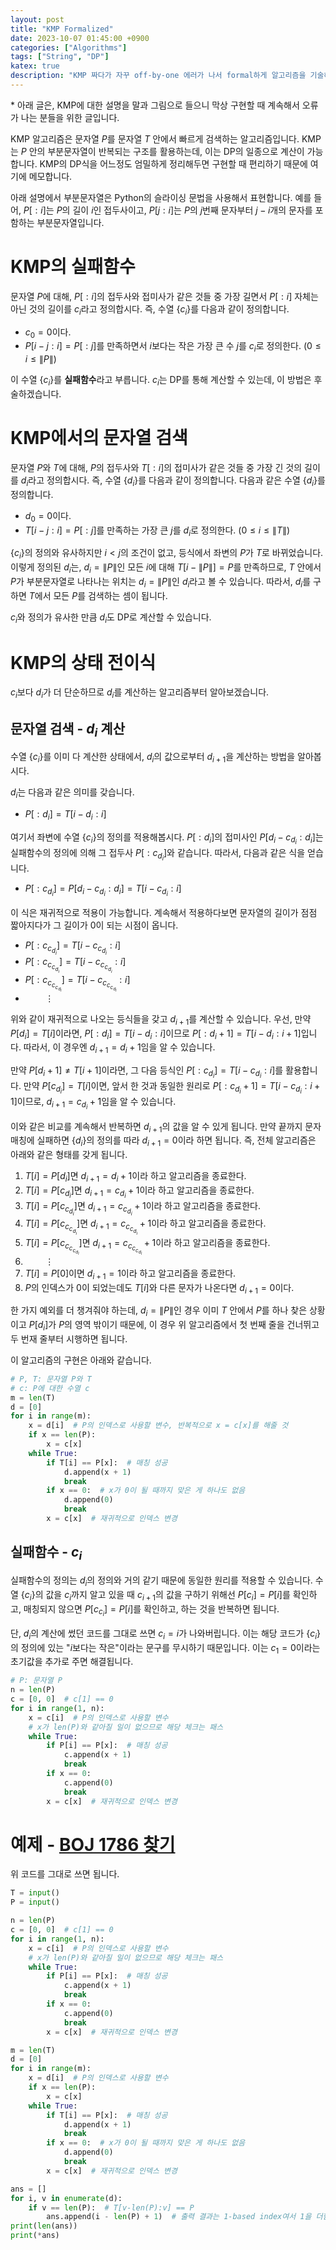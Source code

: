 ```yaml
---
layout: post
title: "KMP Formalized"
date: 2023-10-07 01:45:00 +0900
categories: ["Algorithms"]
tags: ["String", "DP"]
katex: true
description: "KMP 짜다가 자꾸 off-by-one 에러가 나서 formal하게 알고리즘을 기술해봤습니다. 제가 헷갈려서 썼습니다."
---
```


\* 아래 글은, KMP에 대한 설명을 말과 그림으로 들으니 막상 구현할 때 계속해서 오류가 나는 분들을 위한 글입니다.

KMP 알고리즘은 문자열 $P$를 문자열 $T$ 안에서 빠르게 검색하는 알고리즘입니다. KMP는 $P$ 안의 부분문자열이 반복되는 구조를 활용하는데, 이는 DP의 일종으로 계산이 가능합니다. KMP의 DP식을 어느정도 엄밀하게 정리해두면 구현할 때 편리하기 때문에 여기에 메모합니다.

아래 설명에서 부분문자열은 Python의 슬라이싱 문법을 사용해서 표현합니다. 예를 들어, $P[:i]$는 $P$의 길이 $i$인 접두사이고, $P[j:i]$는 $P$의 $j$번째 문자부터 $j-i$개의 문자를 포함하는 부분문자열입니다.


# KMP의 실패함수

문자열 $P$에 대해, $P[:i]$의 접두사와 접미사가 같은 것들 중 가장 길면서 $P[:i]$ 자체는 아닌 것의 길이를 $c_i$라고 정의합시다. 즉, 수열 $\{c_i\}$를 다음과 같이 정의합니다.

- $c_0 = 0$이다.
- $P[i-j:i] = P[:j]$를 만족하면서 $i$보다는 작은 가장 큰 수 $j$를 $c_i$로 정의한다. ($0 \le i \le \left\| P \right\|$)

이 수열 $\{ c_i \}$를 **실패함수**라고 부릅니다. $c_i$는 DP를 통해 계산할 수 있는데, 이 방법은 후술하겠습니다.


# KMP에서의 문자열 검색

문자열 $P$와 $T$에 대해, $P$의 접두사와 $T[:i]$의 접미사가 같은 것들 중 가장 긴 것의 길이를 $d_i$라고 정의합시다. 즉, 수열 $\{d_i\}$를 다음과 같이 정의합니다.
다음과 같은 수열 $\{d_i\}$를 정의합니다.

- $d_0 = 0$이다.
- $T[i-j:i] = P[:j]$를 만족하는 가장 큰 $j$를 $d_i$로 정의한다. ($0 \le i \le \left\| T \right\|$)

$\{c_i\}$의 정의와 유사하지만 $i<j$의 조건이 없고, 등식에서 좌변의 $P$가 $T$로 바뀌었습니다. 이렇게 정의된 $d_i$는, $d_i = \left\| P \right\|$인 모든 $i$에 대해 $T[i - \left\| P \right\|] = P$를 만족하므로, $T$ 안에서 $P$가 부분문자열로 나타나는 위치는 $d_i = \left\| P \right\|$인 $d_i$라고 볼 수 있습니다. 따라서, $d_i$를 구하면 $T$에서 모든 $P$를 검색하는 셈이 됩니다.

$c_i$와 정의가 유사한 만큼 $d_i$도 DP로 계산할 수 있습니다.


# KMP의 상태 전이식

$c_i$보다 $d_i$가 더 단순하므로 $d_i$를 계산하는 알고리즘부터 알아보겠습니다.

## 문자열 검색 - $d_i$ 계산

수열 $\{c_i\}$를 이미 다 계산한 상태에서, $d_i$의 값으로부터 $d_{i+1}$을 계산하는 방법을 알아봅시다.

$d_i$는 다음과 같은 의미를 갖습니다.

- $P[:d_i] = T[i - d_i : i]$

여기서 좌변에 수열 $\{c_i\}$의 정의를 적용해봅시다. $P[:d_i]$의 접미사인 $P[d_i - c_{d_i}:d_i]$는 실패함수의 정의에 의해 그 접두사 $P[:c_{d_i}]$와 같습니다. 따라서, 다음과 같은 식을 얻습니다.

- $P[:c_{d_i}] = P[d_i - c_{d_i}:d_i] = T[i-c_{d_i}:i]$

이 식은 재귀적으로 적용이 가능합니다. 계속해서 적용하다보면 문자열의 길이가 점점 짧아지다가 그 길이가 $0$이 되는 시점이 옵니다.

- $P[:c_{c_{d_i}}] = T[i - c_{c_{d_i}}:i]$
- $P[:c_{c_{c_{d_i}}}] = T[i - c_{c_{c_{d_i}}}:i]$
- $P[:c_{c_{c_{c_{d_i}}}}] = T[i - c_{c_{c_{c_{d_i}}}}:i]$
- $\qquad \vdots$

위와 같이 재귀적으로 나오는 등식들을 갖고 $d_{i+1}$를 계산할 수 있습니다. 우선, 만약 $P[d_i] = T[i]$이라면, $P[:d_i] = T[i-d_i:i]$이므로 $P[: d_i+1] = T[i-d_i : i+1]$입니다. 따라서, 이 경우엔 $d_{i+1} = d_i+1$임을 알 수 있습니다.

만약 $P[d_i + 1] \ne T[i+1]$이라면, 그 다음 등식인 $P[:c_{d_i}] = T[i-c_{d_i}:i]$를 활용합니다. 만약 $P[c_{d_i}] = T[i]$이면, 앞서 한 것과 동일한 원리로 $P[:c_{d_i}+1] = T[i - c_{d_i} : i+1]$이므로, $d_{i+1} = c_{d_i}+1$임을 알 수 있습니다.

이와 같은 비교를 계속해서 반복하면 $d_{i+1}$의 값을 알 수 있게 됩니다. 만약 끝까지 문자 매칭에 실패하면 $\{d_i\}$의 정의를 따라 $d_{i+1} = 0$이라 하면 됩니다. 즉, 전체 알고리즘은 아래와 같은 형태를 갖게 됩니다.

1. $T[i] = P[d_i]$면 $d_{i+1} = d_i + 1$이라 하고 알고리즘을 종료한다.
2. $T[i] = P[c_{d_i}]$면 $d_{i+1} = c_{d_i} + 1$이라 하고 알고리즘을 종료한다.
2. $T[i] = P[c_{c_{d_i}}]$면 $d_{i+1} = c_{c_{d_i}} + 1$이라 하고 알고리즘을 종료한다.
2. $T[i] = P[c_{c_{c_{d_i}}}]$면 $d_{i+1} = c_{c_{c_{d_i}}} + 1$이라 하고 알고리즘을 종료한다.
2. $T[i] = P[c_{c_{c_{c_{d_i}}}}]$면 $d_{i+1} = c_{c_{c_{c_{d_i}}}} + 1$이라 하고 알고리즘을 종료한다.
3. $\qquad \vdots$
4. $T[i] = P[0]$이면 $d_{i+1} = 1$이라 하고 알고리즘을 종료한다.
5. $P$의 인덱스가 $0$이 되었는데도 $T[i]$와 다른 문자가 나온다면 $d_{i+1} = 0$이다.

한 가지 예외를 더 챙겨줘야 하는데, $d_i = \left\| P \right\|$인 경우 이미 $T$ 안에서 $P$를 하나 찾은 상황이고 $P[d_i]$가 $P$의 영역 밖이기 때문에, 이 경우 위 알고리즘에서 첫 번째 줄을 건너뛰고 두 번재 줄부터 시행하면 됩니다.

이 알고리즘의 구현은 아래와 같습니다.

```python
# P, T: 문자열 P와 T
# c: P에 대한 수열 c
m = len(T)
d = [0]
for i in range(m):
    x = d[i]  # P의 인덱스로 사용할 변수, 반복적으로 x = c[x]를 해줄 것
    if x == len(P):
        x = c[x]
    while True:
        if T[i] == P[x]:  # 매칭 성공
            d.append(x + 1)
            break
        if x == 0:  # x가 0이 될 때까지 맞은 게 하나도 없음
            d.append(0)
            break
        x = c[x]  # 재귀적으로 인덱스 변경
```

## 실패함수 - $c_i$

실패함수의 정의는 $d_i$의 정의와 거의 같기 때문에 동일한 원리를 적용할 수 있습니다. 수열 $\{c_i\}$의 값을 $c_i$까지 알고 있을 때 $c_{i+1}$의 값을 구하기 위해선 $P[c_i] = P[i]$를 확인하고, 매칭되지 않으면 $P[c_{c_i}] = P[i]$를 확인하고, 하는 것을 반복하면 됩니다.

단, $d_i$의 계산에 썼던 코드를 그대로 쓰면 $c_i = i$가 나와버립니다. 이는 해당 코드가 $\{c_i\}$의 정의에 있는 "$i$보다는 작은"이라는 문구를 무시하기 때문입니다. 이는 $c_1 = 0$이라는 초기값을 추가로 주면 해결됩니다.

```python
# P: 문자열 P
n = len(P)
c = [0, 0]  # c[1] == 0
for i in range(1, n):
    x = c[i]  # P의 인덱스로 사용할 변수
    # x가 len(P)와 같아질 일이 없으므로 해당 체크는 패스
    while True:
        if P[i] == P[x]:  # 매칭 성공
            c.append(x + 1)
            break
        if x == 0:
            c.append(0)
            break
        x = c[x]  # 재귀적으로 인덱스 변경
```


# 예제 - [BOJ 1786 찾기](https://www.acmicpc.net/problem/1786)

위 코드를 그대로 쓰면 됩니다.

```python
T = input()
P = input()

n = len(P)
c = [0, 0]  # c[1] == 0
for i in range(1, n):
    x = c[i]  # P의 인덱스로 사용할 변수
    # x가 len(P)와 같아질 일이 없으므로 해당 체크는 패스
    while True:
        if P[i] == P[x]:  # 매칭 성공
            c.append(x + 1)
            break
        if x == 0:
            c.append(0)
            break
        x = c[x]  # 재귀적으로 인덱스 변경

m = len(T)
d = [0]
for i in range(m):
    x = d[i]  # P의 인덱스로 사용할 변수
    if x == len(P):
        x = c[x]
    while True:
        if T[i] == P[x]:  # 매칭 성공
            d.append(x + 1)
            break
        if x == 0:  # x가 0이 될 때까지 맞은 게 하나도 없음
            d.append(0)
            break
        x = c[x]  # 재귀적으로 인덱스 변경

ans = []
for i, v in enumerate(d):
    if v == len(P):  # T[v-len(P):v] == P
        ans.append(i - len(P) + 1)  # 출력 결과는 1-based index여서 1을 더함
print(len(ans))
print(*ans)
```